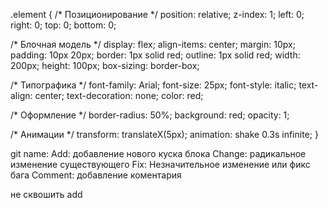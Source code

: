 .element {
  /* Позиционирование */
  position: relative;
  z-index: 1;
  left: 0;
  right: 0;
  top: 0;
  bottom: 0;

  /* Блочная модель */
  display: flex;
  align-items: center;
  margin: 10px;
  padding: 10px 20px;
  border: 1px solid red;
  outline: 1px solid red;
  width: 200px;
  height: 100px;
  box-sizing: border-box;

  /* Типографика */
  font-family: Arial;
  font-size: 25px;
  font-style: italic;
  text-align: center;
  text-decoration: none;
  color: red;

  /* Оформление */
  border-radius: 50%;
  background: red;
  opacity: 1;

  /* Анимации */
  transform: translateX(5px);
  animation: shake 0.3s infinite;
}


git name:
Add: добавление нового куска блока
Change: радикальное изменение существующего
Fix: Незначительное изменение или фикс бага
Comment: добавление коментария

не сквошить add
